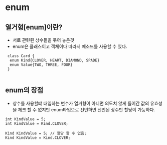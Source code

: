 # enum

## 열거형[enum]이란?
 - 서로 관련된 상수들을 묶어 놓은것 
 - enum은 클래스이고 객체이다 따라서 메소드를 사용할 수 있다.
```
 class Card {
  enum Kind{CLOVER, HEART, DIAMOND, SPADE}
  enum Value{TWO, THREE, FOUR}
 }
 
```
## enum의 장점 
 
 - 상수를 사용할떄 대입하는 변수가 열거형이 아니면 의도치 않게 들어간 값의 유효성을 체크 할 수 없지만 enum타입으로 선언하면 선언된 상수만 할당이 가능하다.
 ```
 int KindValue = 5;
 int KindValue = Kind.CLOVER;
 
 Kind KindValue = 5; // 할당 할 수 없음;
 Kind KindValue = Kind.CLOVER;
 
 ```

 
